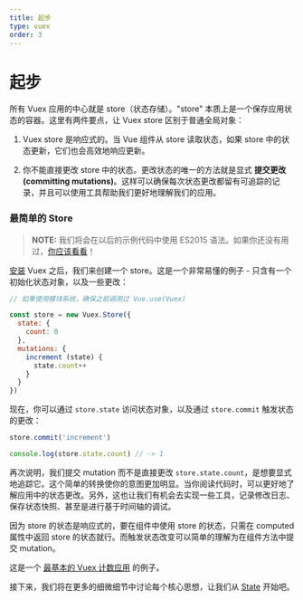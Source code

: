 ```yaml
---
title: 起步
type: vuex
order: 3
---
```


# 起步

所有 Vuex 应用的中心就是 store（状态存储）。"store" 本质上是一个保存应用状态的容器。这里有两件要点，让 Vuex store 区别于普通全局对象：

1. Vuex store 是响应式的。当 Vue 组件从 store 读取状态，如果 store 中的状态更新，它们也会高效地响应更新。

2. 你不能直接更改 store 中的状态。更改状态的唯一的方法就是显式 **提交更改 (committing mutations)**。这样可以确保每次状态更改都留有可追踪的记录，并且可以使用工具帮助我们更好地理解我们的应用。

### 最简单的 Store

> **NOTE:** 我们将会在以后的示例代码中使用 ES2015 语法。如果你还没有用过，[你应该看看](https://babeljs.io/docs/learn-es2015/)！

[安装](installation.html) Vuex 之后，我们来创建一个 store。这是一个非常易懂的例子 - 只含有一个初始化状态对象，以及一些更改：

``` js
// 如果使用模块系统，确保之前调用过 Vue.use(Vuex)

const store = new Vuex.Store({
  state: {
    count: 0
  },
  mutations: {
    increment (state) {
      state.count++
    }
  }
})
```

现在，你可以通过 `store.state` 访问状态对象，以及通过 `store.commit` 触发状态的更改：

``` js
store.commit('increment')

console.log(store.state.count) // -> 1
```

再次说明，我们提交 mutation 而不是直接更改 `store.state.count`，是想要显式地追踪它。这个简单的转换使你的意图更加明显。当你阅读代码时，可以更好地了解应用中的状态更改。另外，这也让我们有机会去实现一些工具，记录修改日志、保存状态快照、甚至是进行基于时间轴的调试。

因为 store 的状态是响应式的，要在组件中使用 store 的状态，只需在 computed 属性中返回 store 的状态就行。而触发状态改变可以简单的理解为在组件方法中提交 mutation。

这是一个 [最基本的 Vuex 计数应用](https://jsfiddle.net/yyx990803/n9jmu5v7/) 的例子。

接下来，我们将在更多的细微细节中讨论每个核心思想，让我们从 [State](state.md) 开始吧。
